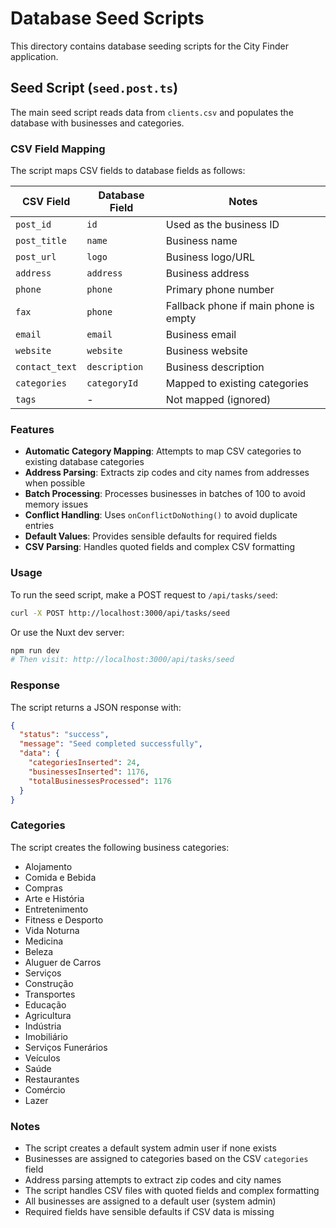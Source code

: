 # Database Seed Scripts

This directory contains database seeding scripts for the City Finder application.

## Seed Script (`seed.post.ts`)

The main seed script reads data from `clients.csv` and populates the database with businesses and categories.

### CSV Field Mapping

The script maps CSV fields to database fields as follows:

| CSV Field | Database Field | Notes |
|-----------|----------------|-------|
| `post_id` | `id` | Used as the business ID |
| `post_title` | `name` | Business name |
| `post_url` | `logo` | Business logo/URL |
| `address` | `address` | Business address |
| `phone` | `phone` | Primary phone number |
| `fax` | `phone` | Fallback phone if main phone is empty |
| `email` | `email` | Business email |
| `website` | `website` | Business website |
| `contact_text` | `description` | Business description |
| `categories` | `categoryId` | Mapped to existing categories |
| `tags` | - | Not mapped (ignored) |

### Features

- **Automatic Category Mapping**: Attempts to map CSV categories to existing database categories
- **Address Parsing**: Extracts zip codes and city names from addresses when possible
- **Batch Processing**: Processes businesses in batches of 100 to avoid memory issues
- **Conflict Handling**: Uses `onConflictDoNothing()` to avoid duplicate entries
- **Default Values**: Provides sensible defaults for required fields
- **CSV Parsing**: Handles quoted fields and complex CSV formatting

### Usage

To run the seed script, make a POST request to `/api/tasks/seed`:

```bash
curl -X POST http://localhost:3000/api/tasks/seed
```

Or use the Nuxt dev server:

```bash
npm run dev
# Then visit: http://localhost:3000/api/tasks/seed
```

### Response

The script returns a JSON response with:

```json
{
  "status": "success",
  "message": "Seed completed successfully",
  "data": {
    "categoriesInserted": 24,
    "businessesInserted": 1176,
    "totalBusinessesProcessed": 1176
  }
}
```

### Categories

The script creates the following business categories:

- Alojamento
- Comida e Bebida
- Compras
- Arte e História
- Entretenimento
- Fitness e Desporto
- Vida Noturna
- Medicina
- Beleza
- Aluguer de Carros
- Serviços
- Construção
- Transportes
- Educação
- Agricultura
- Indústria
- Imobiliário
- Serviços Funerários
- Veículos
- Saúde
- Restaurantes
- Comércio
- Lazer

### Notes

- The script creates a default system admin user if none exists
- Businesses are assigned to categories based on the CSV `categories` field
- Address parsing attempts to extract zip codes and city names
- The script handles CSV files with quoted fields and complex formatting
- All businesses are assigned to a default user (system admin)
- Required fields have sensible defaults if CSV data is missing 